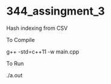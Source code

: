 # 344_assingment_3
Hash indexing from CSV


To Compile

g++ -std=c++11 -w  main.cpp 

To Run

./a.out
